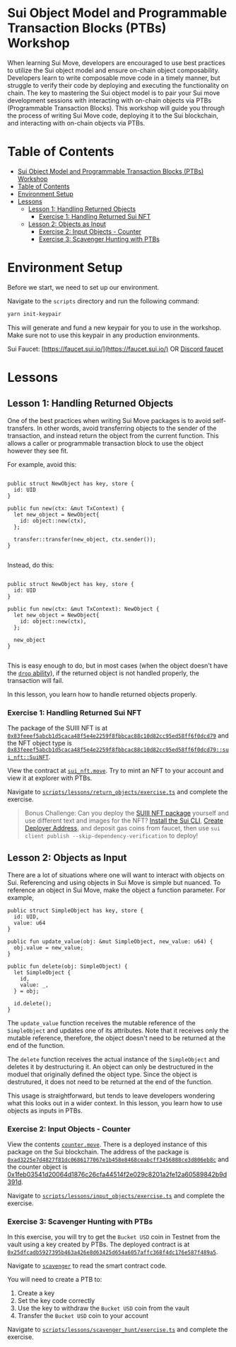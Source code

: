 # Sui Object Model and Programmable Transaction Blocks (PTBs) Workshop

When learning Sui Move, developers are encouraged to use best practices to utilize the Sui object model and ensure on-chain object composability. Developers learn to write composable move code in a timely manner, but struggle to verify their code by deploying and executing the functionality on chain. The key to mastering the Sui object model is to pair your Sui move development sessions with interacting with on-chain objects via PTBs (Programmable Transaction Blocks). This workshop will guide you through the process of writing Sui Move code, deploying it to the Sui blockchain, and interacting with on-chain objects via PTBs.

# Table of Contents
- [Sui Object Model and Programmable Transaction Blocks (PTBs) Workshop](#sui-object-model-and-programmable-transaction-blocks-ptbs-workshop)
- [Table of Contents](#table-of-contents)
- [Environment Setup](#environment-setup)
- [Lessons](#lessons)
  - [Lesson 1: Handling Returned Objects](#lesson-1-handling-returned-objects)
    - [Exercise 1: Handling Returned Sui NFT](#exercise-1-handling-returned-sui-nft)
  - [Lesson 2: Objects as Input](#lesson-2-objects-as-input)
    - [Exercise 2: Input Objects - Counter](#exercise-2-input-objects---counter)
    - [Exercise 3: Scavenger Hunting with PTBs](#exercise-3-scavenger-hunting-with-ptbs)

# Environment Setup

Before we start, we need to set up our environment.

Navigate to the `scripts` directory and run the following command: 

```bash
yarn init-keypair
```

This will generate and fund a new keypair for you to use in the workshop. Make sure not to use this keypair in any production environments.

Sui Faucet: [https://faucet.sui.io/](https://faucet.sui.io/) OR [Discord faucet](https://discord.gg/cKx75xrRMq)


# Lessons

## Lesson 1: Handling Returned Objects

One of the best practices when writing Sui Move packages is to avoid self-transfers. In other words, avoid transferring objects to the sender of the transaction, and instead return the object from the current function. This allows a caller or programmable transaction block to use the object however they see fit. 

For example, avoid this: 

```move

public struct NewObject has key, store {
  id: UID
}

public fun new(ctx: &mut TxContext) {
  let new_object = NewObject{
    id: object::new(ctx),
  };

  transfer::transfer(new_object, ctx.sender());
}
  
```

Instead, do this:

```move

public struct NewObject has key, store {
  id: UID
}

public fun new(ctx: &mut TxContext): NewObject {
  let new_object = NewObject{
    id: object::new(ctx),
  };

  new_object
}
  
```

This is easy enough to do, but in most cases (when the object doesn't have the [`drop` ability](https://move-book.com/reference/abilities.html?highlight=drop#drop)), if the returned object is not handled properly, the transaction will fail.

In this lesson, you learn how to handle returned objects properly.



### Exercise 1: Handling Returned Sui NFT


The package of the SUIII NFT is at [`0x83feeef5abcb1d5caca48f5e4e2259f8fbbcac88c10d82cc95ed58ff6f0dcd79`](https://suiscan.xyz/testnet/object/0x83feeef5abcb1d5caca48f5e4e2259f8fbbcac88c10d82cc95ed58ff6f0dcd79/tx-blocks) and the NFT object type is [`0x83feeef5abcb1d5caca48f5e4e2259f8fbbcac88c10d82cc95ed58ff6f0dcd79::sui_nft::SuiNFT`](https://suiscan.xyz/testnet/collection/0x83feeef5abcb1d5caca48f5e4e2259f8fbbcac88c10d82cc95ed58ff6f0dcd79::sui_nft::SuiNFT/items).


View the contract at [`sui_nft.move`](./lessons/returning_objects/sui_nft/sources/sui_nft.move). Try to mint an NFT to your account and view it at explorer with PTBs.

Navigate to [`scripts/lessons/return_objects/exercise.ts`](./scripts/src/lessons/return_objects/exercise.ts) and complete the exercise.

> Bonus Challenge: Can you deploy the [SUIII NFT package](./lessons/returning_objects/sui_nft) yourself and use different text and images for the NFT?
> [Install the Sui CLI](https://docs.sui.io/guides/developer/getting-started/sui-install), [Create Deployer Address](https://docs.sui.io/guides/developer/getting-started/get-address), and deposit gas coins from faucet, then use `sui client publish --skip-dependency-verification` to deploy!

## Lesson 2: Objects as Input

There are a lot of situations where one will want to interact with objects on Sui. Referencing and using objects in Sui Move is simple but nuanced. To reference an object in Sui Move, make the object a function parameter. For example, 

```
public struct SimpleObject has key, store {
  id: UID, 
  value: u64 
}

public fun update_value(obj: &mut SimpleObject, new_value: u64) {
  obj.value = new_value;
}

public fun delete(obj: SimpleObject) {
  let SimpleObject {
    id, 
    value: _,
  } = obj;

  id.delete();
}
```

The `update_value` function receives the mutable reference of the `SimpleObject` and updates one of its attributes. Note that it receives only the mutable reference, therefore, the object doesn't need to be returned at the end of the function. 

The `delete` function receives the actual instance of the `SimpleObject` and deletes it by destructuring it. An object can only be destructured in the moduel that originally defined the object type. Since the object is destrutured, it does not need to be returned at the end of the function. 

This usage is straightforward, but tends to leave developers wondering what this looks out in a wider context. In this lesson, you learn how to use objects as inputs in PTBs. 

### Exercise 2: Input Objects - Counter

View the contents [`counter.move`](./lessons/input_objects/counter/sources/counter.move). There is a deployed instance of this package on the Sui blockchain. The address of the package is [`0xad3225e7d4827f81dc0686177067e1b458e8468ceabcff3456888ce3d806eb8c`](https://suiscan.xyz/testnet/object/0xad3225e7d4827f81dc0686177067e1b458e8468ceabcff3456888ce3d806eb8c/txs) and the counter object is [0x1feb03541d20064d1876c26cfa44514f2e029c8201a2fe12a60589842b9d391d](https://suiscan.xyz/testnet/object/0x1feb03541d20064d1876c26cfa44514f2e029c8201a2fe12a60589842b9d391d/fields).


Navigate to [`scripts/lessons/input_objects/exercise.ts`](./scripts/src/lessons/input_objects/exercise.ts) and complete the exercise.


### Exercise 3: Scavenger Hunting with PTBs

In this exercise, you will try to get the `Bucket USD` coin in Testnet from the vault using a key created by PTBs. The deployed contract is at [`0x25dfcadb5927395b463a426e8d63425d654a6057affc368f4dc176e587f489a5`](https://suiscan.xyz/testnet/object/0x25dfcadb5927395b463a426e8d63425d654a6057affc368f4dc176e587f489a5/contracts).

Navigate to [`scavenger`](./lessons/scavenger) to read the smart contract code.

You will need to create a PTB to:
1. Create a key
2. Set the key code correctly
3. Use the key to withdraw the `Bucket USD` coin from the vault
4. Transfer the `Bucket USD` coin to your account

Navigate to [`scripts/lessons/scavenger_hunt/exercise.ts`](./scripts/src/lessons/scavenger_hunt/exercise.ts) and complete the exercise.